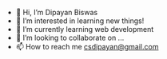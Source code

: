 - 👋 Hi, I’m Dipayan Biswas
- 👀 I’m interested in learning new things!
- 🌱 I’m currently learning web development
- 💞️ I’m looking to collaborate on ...
- 📫 How to reach me csdipayan@gmail.com

<!---
d1payan/d1payan is a ✨ special ✨ repository because its `README.md` (this file) appears on your GitHub profile.
You can click the Preview link to take a look at your changes.
--->
